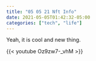 ```yaml
---
title: "05 05 21 Nft Info"
date: 2021-05-05T01:42:32-05:00
categories: ["tech", "life"]
---
```


Yeah, it is cool and new thing.

{{< youtube Oz9zw7-_vhM >}}
